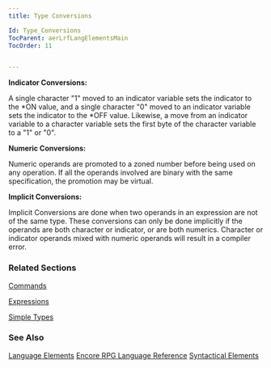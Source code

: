```yaml
---
title: Type Conversions

Id: Type_Conversions
TocParent: aerLrfLangElementsMain
TocOrder: 11


---
```


**Indicator Conversions:** 

A single character "1" moved to an indicator variable sets the indicator to the *ON value, and a single character "0" moved to an indicator variable sets the indicator to the *OFF value. Likewise, a move from an indicator variable to a character variable sets the first byte of the character variable to a "1" or "0". 

**Numeric Conversions:** 

Numeric operands are promoted to a zoned number before being used on any operation. If all the operands involved are binary with the same specification, the promotion may be virtual. 

**Implicit Conversions:** 

Implicit Conversions are done when two operands in an expression are not of the same type. These conversions can only be done implicitly if the operands are both character or indicator, or are both numerics. Character or indicator operands mixed with numeric operands will result in a compiler error. 

### Related Sections
[Commands](Commands.html) 

[Expressions](Expressions.html) 

[Simple Types](Simple_Types.html) 

### See Also
[Language Elements](aerLrfLangElementsMain.html)
[Encore RPG Language Reference](aerLrfLangRefMain.html)
[Syntactical Elements](aerLrfSyntacticalElementsMain.html) 
